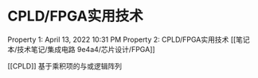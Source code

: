 # CPLD/FPGA实用技术

Property 1: April 13, 2022 10:31 PM
Property 2: CPLD/FPGA实用技术
[[笔记本/技术笔记/集成电路 9e4a4/芯片设计/FPGA]]

[[CPLD]]
基于乘积项的与或逻辑阵列